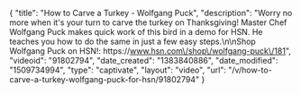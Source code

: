 {
    "title": "How to Carve a Turkey - Wolfgang Puck",
    "description": "Worry no more when it's your turn to carve the turkey on Thanksgiving! Master Chef Wolfgang Puck makes quick work of this bird in a demo for HSN. He teaches you how to do the same in just a few easy steps.\n\nShop Wolfgang Puck on HSN!: https:\/\/www.hsn.com\/shop\/wolfgang-puck\/181",
    "videoid": "91802794",
    "date_created": "1383840886",
    "date_modified": "1509734994",
    "type": "captivate",
    "layout": "video",
    "url": "\/v\/how-to-carve-a-turkey-wolfgang-puck-for-hsn\/91802794"
}